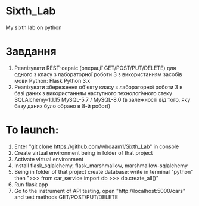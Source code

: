 # Sixth_Lab
My sixth lab on python

Завдання
=========================================================================================================================================
1. Реалізувати REST-сервіс (операції GET/POST/PUT/DELETE) для одного з класу з лабораторної роботи 3 з використанням засобів мови Python:
Flask
Python 3.x
2. Реалізувати збереження об'єкту класу з лабораторної роботи 3 в базі даних з використанням наступного технологічного стеку 
SQLAlchemy-1.1.15
MySQL-5.7 / MySQL-8.0 (в залежності від того, яку базу даних було обрано в 8-й роботі)

To launch:
=========================================================================================================================================
1. Enter "git clone https://github.com/whoaam1/Sixth_Lab" in console
2. Create virtual environment being in folder of that project
3. Activate virtual environment 
4. Install flask_sqlalchemy, flask_marshmallow, marshmallow-sqlalchemy
5. Being in folder of that project create database: write in terminal "python" then ">>> from car_service import db >>> db.create_all()"
6. Run flask app
7. Go to the instrument of API testing, open "http://localhost:5000/cars" and test methods GET/POST/PUT/DELETE
